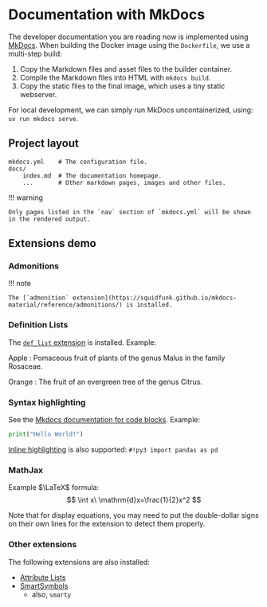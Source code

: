 # Documentation with MkDocs

The developer documentation you are reading now is implemented using [MkDocs](https://www.mkdocs.org).  When building the Docker image using the `Dockerfile`, we use a multi-step build:

1. Copy the Markdown files and asset files to the builder container.
2. Compile the Markdown files into HTML with `mkdocs build`.
3. Copy the static files to the final image, which uses a tiny static webserver.

For local development, we can simply run MkDocs uncontainerized, using: `uv run mkdocs serve`.

## Project layout

```text
mkdocs.yml    # The configuration file.
docs/
    index.md  # The documentation homepage.
    ...       # Other markdown pages, images and other files.
```

!!! warning

    Only pages listed in the `nav` section of `mkdocs.yml` will be shown in the rendered output.

## Extensions demo

### Admonitions

!!! note

    The [`admonition` extension](https://squidfunk.github.io/mkdocs-material/reference/admonitions/) is installed.

### Definition Lists

The [`def_list` extension](https://python-markdown.github.io/extensions/definition_lists/) is installed. Example:

Apple
:   Pomaceous fruit of plants of the genus Malus in
    the family Rosaceae.

Orange
:   The fruit of an evergreen tree of the genus Citrus.

### Syntax highlighting

See the [Mkdocs documentation for code blocks](https://squidfunk.github.io/mkdocs-material/reference/code-blocks/).  Example:

```py
print("Hello World!")
```

[Inline highlighting](https://facelessuser.github.io/pymdown-extensions/extensions/inlinehilite/) is also supported: `#!py3 import pandas as pd`

### MathJax

Example $\LaTeX$ formula:
$$
\int x\ \mathrm{d}x=\frac{1}{2}x^2
$$

Note that for display equations, you may need to put the double-dollar signs on their own lines for the extension to detect them properly.

### Other extensions

The following extensions are also installed:

* [Attribute Lists](https://python-markdown.github.io/extensions/attr_list/)
* [SmartSymbols](https://facelessuser.github.io/pymdown-extensions/extensions/smartsymbols/)
    * also, `smarty`

